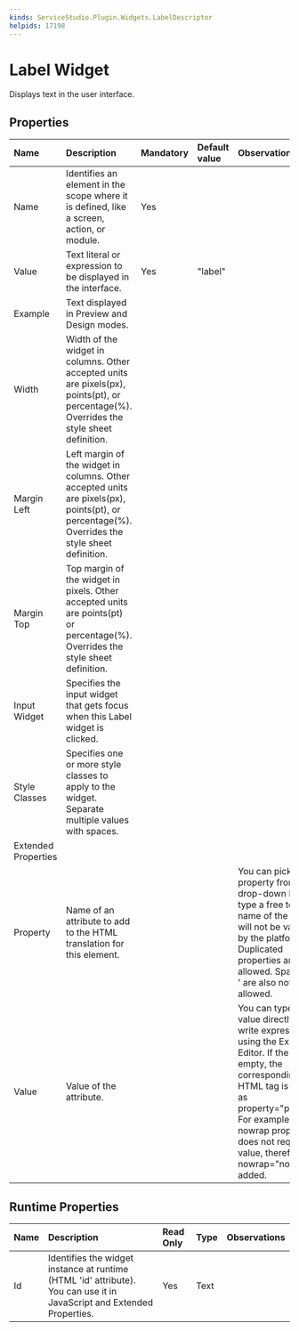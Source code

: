 ```yaml
---
kinds: ServiceStudio.Plugin.Widgets.LabelDescriptor
helpids: 17198
---
```


# Label Widget

Displays text in the user interface.

## Properties

| Name | Description | Mandatory | Default value | Observations |
| :--- | :--- | :--- | :--- | :--- |
| Name | Identifies an element in the scope where it is defined, like a screen, action, or module. | Yes |  |  |
| Value | Text literal or expression to be displayed in the interface. | Yes | "label" |  |
| Example | Text displayed in Preview and Design modes. |  |  |  |
| Width | Width of the widget in columns. Other accepted units are pixels\(px\), points\(pt\), or percentage\(%\). Overrides the style sheet definition. |  |  |  |
| Margin Left | Left margin of the widget in columns. Other accepted units are pixels\(px\), points\(pt\), or percentage\(%\). Overrides the style sheet definition. |  |  |  |
| Margin Top | Top margin of the widget in pixels. Other accepted units are points\(pt\) or percentage\(%\). Overrides the style sheet definition. |  |  |  |
| Input Widget | Specifies the input widget that gets focus when this Label widget is clicked. |  |  |  |
| Style Classes | Specifies one or more style classes to apply to the widget. Separate multiple values with spaces. |  |  |  |
| Extended Properties |  |  |  |  |
| Property | Name of an attribute to add to the HTML translation for this element. |  |  | You can pick a property from the drop-down list or type a free text. The name of the property will not be validated by the platform.  Duplicated properties are not allowed. Spaces, " or ' are also not allowed. |
| Value | Value of the attribute. |  |  | You can type the value directly or write expressions using the Expression Editor.  If the Value is empty, the corresponding HTML tag is created as property="property". For example, the nowrap property does not require a value, therefore nowrap="nowrap" is added. |

## Runtime Properties

| Name | Description | Read Only | Type | Observations |
| :--- | :--- | :--- | :--- | :--- |
| Id | Identifies the widget instance at runtime \(HTML 'id' attribute\). You can use it in JavaScript and Extended Properties. | Yes | Text |  |

